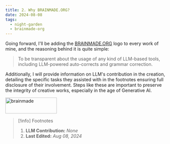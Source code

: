 ```yaml
---
title: 2. Why BRAINMADE.ORG?
date: 2024-08-08
tags:
  - night-garden
  - brainmade-org
---
```


Going forward, I'll be adding the [BRAINMADE.ORG](https://brainmade.org) logo to every work of mine, and the reasoning behind it is quite simple: 

> To be transparent about the usage of any kind of LLM-based tools, including LLM-powered auto-corrects and grammar correction.

Additionally, I will provide information on LLM's contribution in the creation, detailing the specific tasks they assisted with in the footnotes ensuring full disclosure of their involvement. Steps like these are important to preserve the integrity of creative works, especially in the age of Generative AI.

<a href="https://brainmade.org"><img src="https://brainmade.org/black-logo.png" alt="brainmade" width="160" height="50" /></a>

> [!info] Footnotes
> 1. **LLM Contribution:** *None*
> 2. **Last Edited:** *Aug 08, 2024*
